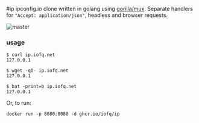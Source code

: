 #ip
ipconfig.io clone written in golang using [gorilla/mux](https://github.com/gorilla/mux). Separate handlers for `"Accept: application/json"`, headless and browser requests. 

![master](https://github.com/iofq/ip/actions/workflows/ghcr.yml/badge.svg)
### usage

```
$ curl ip.iofq.net
127.0.0.1

$ wget -qO- ip.iofq.net
127.0.0.1

$ bat -print=b ip.iofq.net
127.0.0.1
```

Or, to run:
```
docker run -p 8080:8080 -d ghcr.io/iofq/ip
```

